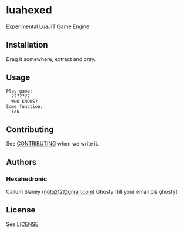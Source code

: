 # luahexed
Experimental LuaJIT Game Engine

## Installation

Drag it somewhere, extract and pray.

## Usage

```
Play game:
  ???????
  WHO KNOWS?
Some function:
  idk
```

## Contributing

See [CONTRIBUTING](CONTRIBUTING.md) when we write it.

## Authors

### Hexahedronic

  Callum Slaney (notq2f2@gmail.com)
  Ghosty (fill your email pls ghosty)

## License

See [LICENSE](LICENSE).